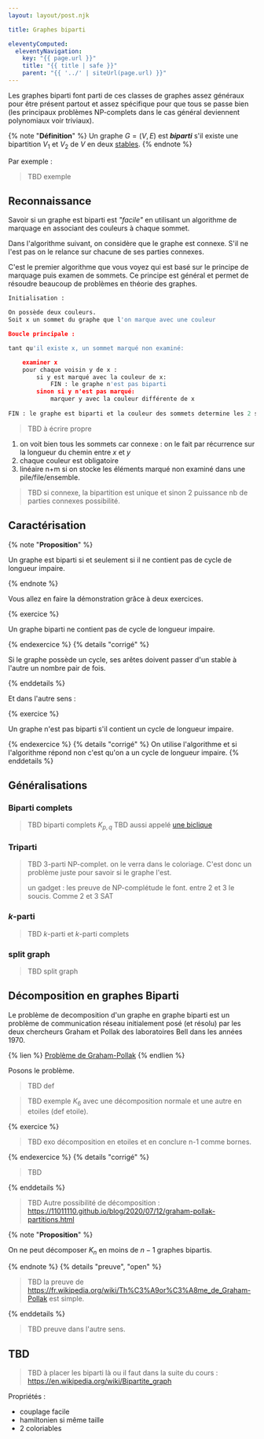 ```yaml
---
layout: layout/post.njk

title: Graphes biparti

eleventyComputed:
  eleventyNavigation:
    key: "{{ page.url }}"
    title: "{{ title | safe }}"
    parent: "{{ '../' | siteUrl(page.url) }}"
---
```


Les graphes biparti font parti de ces classes de graphes assez généraux pour être présent partout et assez spécifique pour que tous se passe bien (les principaux problèmes NP-complets dans le cas général deviennent polynomiaux voir triviaux).

{% note "**Définition**" %}
Un graphe $G=(V, E)$ est **_biparti_** s'il existe une bipartition $V_1$ et $V_2$ de $V$  en deux [stables](../structure/#definition-stable).
{% endnote  %}

Par exemple :

> TBD exemple
>

## Reconnaissance

Savoir si un graphe est biparti est _"facile"_ en utilisant un algorithme de marquage en associant des couleurs à chaque sommet.

Dans l'algorithme suivant, on considère que le graphe est connexe. S'il ne l'est pas on le relance sur chacune de ses parties connexes.

C'est le premier algorithme que vous voyez qui est basé sur le principe de marquage puis examen de sommets. Ce principe est général et permet de résoudre beaucoup de problèmes en théorie des graphes.

```python
Initialisation :

On possède deux couleurs.
Soit x un sommet du graphe que l'on marque avec une couleur

Boucle principale :

tant qu'il existe x, un sommet marqué non examiné:

    examiner x
    pour chaque voisin y de x :
        si y est marqué avec la couleur de x:
            FIN : le graphe n'est pas biparti
        sinon si y n'est pas marqué:
            marquer y avec la couleur différente de x
    
FIN : le graphe est biparti et la couleur des sommets determine les 2 stables

```

> TBD à écrire propre

1. on voit bien tous les sommets car connexe : on le fait par récurrence sur la longueur du chemin entre $x$ et $y$
2. chaque couleur est obligatoire
3. linéaire n+m si on stocke les éléments marqué non examiné dans une pile/file/ensemble.

> TBD si connexe, la bipartition est unique et sinon 2 puissance nb de parties connexes possibilité.

## Caractérisation

{% note "**Proposition**" %}

Un graphe est biparti si et seulement si il ne contient pas de cycle de longueur impaire.

{% endnote  %}

Vous allez en faire la démonstration grâce à deux exercices.

{% exercice %}

Un graphe biparti ne contient pas de cycle de longueur impaire.

{% endexercice  %}
{% details "corrigé" %}

Si le graphe possède un cycle, ses arêtes doivent passer d'un stable à l'autre un nombre pair de fois.

{% enddetails %}

Et dans l'autre sens :

{% exercice %}

Un graphe n'est pas biparti s'il contient un cycle de longueur impaire.

{% endexercice  %}
{% details "corrigé" %}
On utilise l'algorithme et si l'algorithme répond non c'est qu'on a un cycle de longueur impaire.
{% enddetails %}

## Généralisations

### Biparti complets

> TBD biparti complets $K_{p,q}$
> TBD aussi appelé [une biclique](https://fr.wikipedia.org/wiki/Graphe_biparti_complet)

### Triparti

> TBD 3-parti NP-complet. on le verra dans le coloriage. C'est donc un problème juste pour savoir si le graphe l'est.
> 
>
> un gadget : les preuve de NP-complétude le font.
> entre 2 et 3 le soucis. Comme 2 et 3 SAT

### $k$-parti

> TBD $k$-parti et $k$-parti complets

### split graph

> TBD split graph

## Décomposition en graphes Biparti

Le problème de decomposition d'un graphe en graphe biparti est un problème de communication réseau initialement posé (et résolu) par les deux chercheurs Graham et Pollak des laboratoires Bell dans les années 1970.

{% lien %}
[Problème de Graham-Pollak](https://www.youtube.com/watch?v=ZtXfGagSUlA)
{% endlien %}

Posons le problème.

> TBD def

> TBD exemple $K_6$ avec une décomposition normale et une autre en etoiles (def etoile).

{% exercice %}

> TBD exo décomposition en etoiles et en conclure n-1 comme bornes.

{% endexercice  %}
{% details "corrigé" %}

> TBD

{% enddetails %}

> TBD Autre possibilité de décomposition : <https://11011110.github.io/blog/2020/07/12/graham-pollak-partitions.html>

{% note "**Proposition**" %}

On ne peut décomposer $K_n$ en moins de $n-1$ graphes bipartis.

{% endnote  %}
{% details "preuve", "open" %}

> TBD la preuve de <https://fr.wikipedia.org/wiki/Th%C3%A9or%C3%A8me_de_Graham-Pollak> est simple.


{% enddetails %}


> TBD preuve dans l'autre sens.
>

## TBD

> TBD à placer les biparti là ou il faut dans la suite du cours : <https://en.wikipedia.org/wiki/Bipartite_graph>

Propriétés :

- couplage facile
- hamiltonien si même taille
- 2 coloriables

